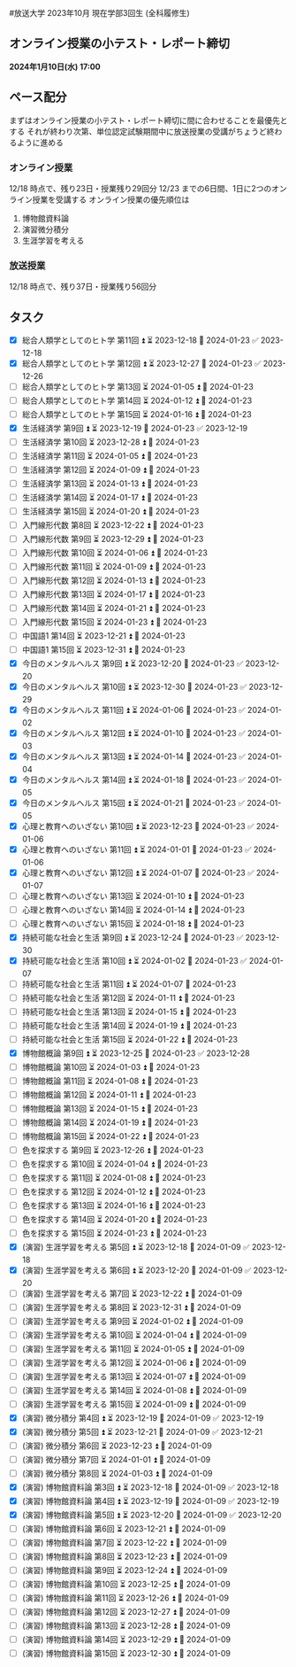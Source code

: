 #放送大学
2023年10月 現在学部3回生 (全科履修生)
## オンライン授業の小テスト・レポート締切
**2024年1月10日(水) 17:00**
## ペース配分
まずはオンライン授業の小テスト・レポート締切に間に合わせることを最優先とする
それが終わり次第、単位認定試験期間中に放送授業の受講がちょうど終わるように進める
### オンライン授業
12/18 時点で、残り23日・授業残り29回分
12/23 までの6日間、1日に2つのオンライン授業を受講する
オンライン授業の優先順位は
1. 博物館資料論
2. 演習微分積分
3. 生涯学習を考える
### 放送授業
12/18 時点で、残り37日・授業残り56回分
## タスク
- [x] 総合人類学としてのヒト学 第11回 ⏫ ⏳ 2023-12-18 📅 2024-01-23 ✅ 2023-12-18
- [x] 総合人類学としてのヒト学 第12回 ⏫ ⏳ 2023-12-27 📅 2024-01-23 ✅ 2023-12-26
- [ ] 総合人類学としてのヒト学 第13回 ⏳ 2024-01-05 ⏫ 📅 2024-01-23
- [ ] 総合人類学としてのヒト学 第14回 ⏳ 2024-01-12 ⏫ 📅 2024-01-23
- [ ] 総合人類学としてのヒト学 第15回 ⏳ 2024-01-16 ⏫ 📅 2024-01-23
- [x] 生活経済学 第9回 ⏫ ⏳ 2023-12-19 📅 2024-01-23 ✅ 2023-12-19
- [ ] 生活経済学 第10回 ⏳ 2023-12-28 ⏫ 📅 2024-01-23
- [ ] 生活経済学 第11回 ⏳ 2024-01-05 ⏫ 📅 2024-01-23
- [ ] 生活経済学 第12回 ⏳ 2024-01-09 ⏫ 📅 2024-01-23
- [ ] 生活経済学 第13回 ⏳ 2024-01-13 ⏫ 📅 2024-01-23
- [ ] 生活経済学 第14回 ⏳ 2024-01-17 ⏫ 📅 2024-01-23
- [ ] 生活経済学 第15回 ⏳ 2024-01-20 ⏫ 📅 2024-01-23
- [ ] 入門線形代数 第8回 ⏳ 2023-12-22 ⏫ 📅 2024-01-23
- [ ] 入門線形代数 第9回 ⏳ 2023-12-29 ⏫ 📅 2024-01-23
- [ ] 入門線形代数 第10回 ⏳ 2024-01-06 ⏫ 📅 2024-01-23
- [ ] 入門線形代数 第11回 ⏳ 2024-01-09 ⏫ 📅 2024-01-23
- [ ] 入門線形代数 第12回 ⏳ 2024-01-13 ⏫ 📅 2024-01-23
- [ ] 入門線形代数 第13回 ⏳ 2024-01-17 ⏫ 📅 2024-01-23
- [ ] 入門線形代数 第14回 ⏳ 2024-01-21 ⏫ 📅 2024-01-23
- [ ] 入門線形代数 第15回 ⏳ 2024-01-23 ⏫ 📅 2024-01-23
- [ ] 中国語1 第14回 ⏳ 2023-12-21 ⏫ 📅 2024-01-23
- [ ] 中国語1 第15回 ⏳ 2023-12-31 ⏫ 📅 2024-01-23
- [x] 今日のメンタルヘルス 第9回 ⏫ ⏳ 2023-12-20 📅 2024-01-23 ✅ 2023-12-20
- [x] 今日のメンタルヘルス 第10回 ⏫ ⏳ 2023-12-30 📅 2024-01-23 ✅ 2023-12-29
- [x] 今日のメンタルヘルス 第11回 ⏫ ⏳ 2024-01-06 📅 2024-01-23 ✅ 2024-01-02
- [x] 今日のメンタルヘルス 第12回 ⏫ ⏳ 2024-01-10 📅 2024-01-23 ✅ 2024-01-03
- [x] 今日のメンタルヘルス 第13回 ⏫ ⏳ 2024-01-14 📅 2024-01-23 ✅ 2024-01-04
- [x] 今日のメンタルヘルス 第14回 ⏫ ⏳ 2024-01-18 📅 2024-01-23 ✅ 2024-01-05
- [x] 今日のメンタルヘルス 第15回 ⏫ ⏳ 2024-01-21 📅 2024-01-23 ✅ 2024-01-05
- [x] 心理と教育へのいざない 第10回 ⏫ ⏳ 2023-12-23 📅 2024-01-23 ✅ 2024-01-06
- [x] 心理と教育へのいざない 第11回 ⏫ ⏳ 2024-01-01 📅 2024-01-23 ✅ 2024-01-06
- [x] 心理と教育へのいざない 第12回 ⏫ ⏳ 2024-01-07 📅 2024-01-23 ✅ 2024-01-07
- [ ] 心理と教育へのいざない 第13回 ⏳ 2024-01-10 ⏫ 📅 2024-01-23
- [ ] 心理と教育へのいざない 第14回 ⏳ 2024-01-14 ⏫ 📅 2024-01-23
- [ ] 心理と教育へのいざない 第15回 ⏳ 2024-01-18 ⏫ 📅 2024-01-23
- [x] 持続可能な社会と生活 第9回 ⏫ ⏳ 2023-12-24 📅 2024-01-23 ✅ 2023-12-30
- [x] 持続可能な社会と生活 第10回 ⏫ ⏳ 2024-01-02 📅 2024-01-23 ✅ 2024-01-07
- [ ] 持続可能な社会と生活 第11回 ⏫ ⏳ 2024-01-07 📅 2024-01-23
- [ ] 持続可能な社会と生活 第12回 ⏳ 2024-01-11 ⏫ 📅 2024-01-23
- [ ] 持続可能な社会と生活 第13回 ⏳ 2024-01-15 ⏫ 📅 2024-01-23
- [ ] 持続可能な社会と生活 第14回 ⏳ 2024-01-19 ⏫ 📅 2024-01-23
- [ ] 持続可能な社会と生活 第15回 ⏳ 2024-01-22 ⏫ 📅 2024-01-23
- [x] 博物館概論 第9回 ⏫ ⏳ 2023-12-25 📅 2024-01-23 ✅ 2023-12-28
- [ ] 博物館概論 第10回 ⏳ 2024-01-03 ⏫ 📅 2024-01-23
- [ ] 博物館概論 第11回 ⏳ 2024-01-08 ⏫ 📅 2024-01-23
- [ ] 博物館概論 第12回 ⏳ 2024-01-11 ⏫ 📅 2024-01-23
- [ ] 博物館概論 第13回 ⏳ 2024-01-15 ⏫ 📅 2024-01-23
- [ ] 博物館概論 第14回 ⏳ 2024-01-19 ⏫ 📅 2024-01-23
- [ ] 博物館概論 第15回 ⏳ 2024-01-22 ⏫ 📅 2024-01-23
- [ ] 色を探求する 第9回 ⏳ 2023-12-26 ⏫ 📅 2024-01-23
- [ ] 色を探求する 第10回 ⏳ 2024-01-04 ⏫ 📅 2024-01-23
- [ ] 色を探求する 第11回 ⏳ 2024-01-08 ⏫ 📅 2024-01-23
- [ ] 色を探求する 第12回 ⏳ 2024-01-12 ⏫ 📅 2024-01-23
- [ ] 色を探求する 第13回 ⏳ 2024-01-16 ⏫ 📅 2024-01-23
- [ ] 色を探求する 第14回 ⏳ 2024-01-20 ⏫ 📅 2024-01-23
- [ ] 色を探求する 第15回 ⏳ 2024-01-23 ⏫ 📅 2024-01-23
- [x] (演習) 生涯学習を考える 第5回 ⏫ ⏳ 2023-12-18 📅 2024-01-09 ✅ 2023-12-18
- [x] (演習) 生涯学習を考える 第6回 ⏫ ⏳ 2023-12-20 📅 2024-01-09 ✅ 2023-12-20
- [ ] (演習) 生涯学習を考える 第7回 ⏳ 2023-12-22 ⏫ 📅 2024-01-09
- [ ] (演習) 生涯学習を考える 第8回 ⏳ 2023-12-31 ⏫ 📅 2024-01-09
- [ ] (演習) 生涯学習を考える 第9回 ⏳ 2024-01-02 ⏫ 📅 2024-01-09
- [ ] (演習) 生涯学習を考える 第10回 ⏳ 2024-01-04 ⏫ 📅 2024-01-09
- [ ] (演習) 生涯学習を考える 第11回 ⏳ 2024-01-05 ⏫ 📅 2024-01-09
- [ ] (演習) 生涯学習を考える 第12回 ⏳ 2024-01-06 ⏫ 📅 2024-01-09
- [ ] (演習) 生涯学習を考える 第13回 ⏳ 2024-01-07 ⏫ 📅 2024-01-09
- [ ] (演習) 生涯学習を考える 第14回 ⏳ 2024-01-08 ⏫ 📅 2024-01-09
- [ ] (演習) 生涯学習を考える 第15回 ⏳ 2024-01-09 ⏫ 📅 2024-01-09
- [x] (演習) 微分積分 第4回 ⏫ ⏳ 2023-12-19 📅 2024-01-09 ✅ 2023-12-19
- [x] (演習) 微分積分 第5回 ⏫ ⏳ 2023-12-21 📅 2024-01-09 ✅ 2023-12-21
- [ ] (演習) 微分積分 第6回 ⏳ 2023-12-23 ⏫ 📅 2024-01-09
- [ ] (演習) 微分積分 第7回 ⏳ 2024-01-01 ⏫ 📅 2024-01-09
- [ ] (演習) 微分積分 第8回 ⏳ 2024-01-03 ⏫ 📅 2024-01-09
- [x] (演習) 博物館資料論 第3回 ⏫ ⏳ 2023-12-18 📅 2024-01-09 ✅ 2023-12-18
- [x] (演習) 博物館資料論 第4回 ⏫ ⏳ 2023-12-19 📅 2024-01-09 ✅ 2023-12-19
- [x] (演習) 博物館資料論 第5回 ⏫ ⏳ 2023-12-20 📅 2024-01-09 ✅ 2023-12-20
- [ ] (演習) 博物館資料論 第6回 ⏳ 2023-12-21 ⏫ 📅 2024-01-09
- [ ] (演習) 博物館資料論 第7回 ⏳ 2023-12-22 ⏫ 📅 2024-01-09
- [ ] (演習) 博物館資料論 第8回 ⏳ 2023-12-23 ⏫ 📅 2024-01-09
- [ ] (演習) 博物館資料論 第9回 ⏳ 2023-12-24 ⏫ 📅 2024-01-09
- [ ] (演習) 博物館資料論 第10回 ⏳ 2023-12-25 ⏫ 📅 2024-01-09
- [ ] (演習) 博物館資料論 第11回 ⏳ 2023-12-26 ⏫ 📅 2024-01-09
- [ ] (演習) 博物館資料論 第12回 ⏳ 2023-12-27 ⏫ 📅 2024-01-09
- [ ] (演習) 博物館資料論 第13回 ⏳ 2023-12-28 ⏫ 📅 2024-01-09
- [ ] (演習) 博物館資料論 第14回 ⏳ 2023-12-29 ⏫ 📅 2024-01-09
- [ ] (演習) 博物館資料論 第15回 ⏳ 2023-12-30 ⏫ 📅 2024-01-09
